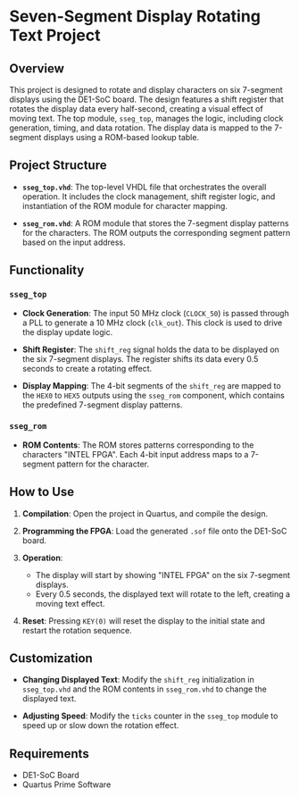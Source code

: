 # Seven-Segment Display Rotating Text Project

## Overview

This project is designed to rotate and display characters on six 7-segment displays using the DE1-SoC board. The design features a shift register that rotates the display data every half-second, creating a visual effect of moving text. The top module, `sseg_top`, manages the logic, including clock generation, timing, and data rotation. The display data is mapped to the 7-segment displays using a ROM-based lookup table.

## Project Structure

- **`sseg_top.vhd`**: The top-level VHDL file that orchestrates the overall operation. It includes the clock management, shift register logic, and instantiation of the ROM module for character mapping.
  
- **`sseg_rom.vhd`**: A ROM module that stores the 7-segment display patterns for the characters. The ROM outputs the corresponding segment pattern based on the input address.

## Functionality

### `sseg_top`

- **Clock Generation**: The input 50 MHz clock (`CLOCK_50`) is passed through a PLL to generate a 10 MHz clock (`clk_out`). This clock is used to drive the display update logic.

- **Shift Register**: The `shift_reg` signal holds the data to be displayed on the six 7-segment displays. The register shifts its data every 0.5 seconds to create a rotating effect.

- **Display Mapping**: The 4-bit segments of the `shift_reg` are mapped to the `HEX0` to `HEX5` outputs using the `sseg_rom` component, which contains the predefined 7-segment display patterns.

### `sseg_rom`

- **ROM Contents**: The ROM stores patterns corresponding to the characters "INTEL FPGA". Each 4-bit input address maps to a 7-segment pattern for the character.

## How to Use

1. **Compilation**: Open the project in Quartus, and compile the design.

2. **Programming the FPGA**: Load the generated `.sof` file onto the DE1-SoC board.

3. **Operation**:
   - The display will start by showing "INTEL FPGA" on the six 7-segment displays.
   - Every 0.5 seconds, the displayed text will rotate to the left, creating a moving text effect.

4. **Reset**: Pressing `KEY(0)` will reset the display to the initial state and restart the rotation sequence.

## Customization

- **Changing Displayed Text**: Modify the `shift_reg` initialization in `sseg_top.vhd` and the ROM contents in `sseg_rom.vhd` to change the displayed text.
  
- **Adjusting Speed**: Modify the `ticks` counter in the `sseg_top` module to speed up or slow down the rotation effect.

## Requirements

- DE1-SoC Board
- Quartus Prime Software
